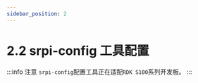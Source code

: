 ```yaml
---
sidebar_position: 2
---
```


# 2.2 srpi-config 工具配置

:::info 注意
`srpi-config`配置工具正在适配`RDK S100`系列开发板。
:::
